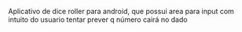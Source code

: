 Aplicativo de dice roller para android, que possui area para input com intuito do usuario tentar prever q número cairá no dado
